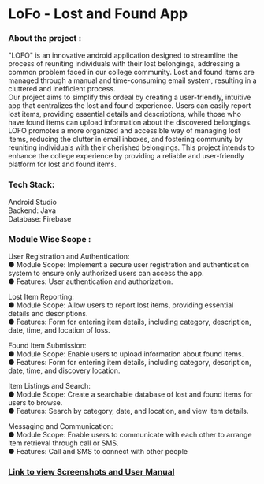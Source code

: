 # LoFo - Lost and Found App

### About the project :  
"LOFO" is an innovative android application designed to streamline the process of reuniting individuals with their lost belongings, addressing a common problem faced in our college community. Lost and found items are managed through a manual and time-consuming email system, resulting in a cluttered and inefficient process.  
Our project aims to simplify this ordeal by creating a user-friendly, intuitive app that centralizes the lost and found experience. Users can easily report lost items, providing essential details and descriptions, while those who have found items can upload information about the discovered belongings.  
LOFO promotes a more organized and accessible way of managing lost items, reducing the clutter in email inboxes, and fostering community by reuniting individuals with their cherished belongings. This project intends to enhance the college experience by providing a reliable and user-friendly platform for lost and found items.  

### Tech Stack:
Android Studio  
Backend: Java  
Database: Firebase  

### Module Wise Scope :
User Registration and Authentication:  
● Module Scope: Implement a secure user registration and authentication system to ensure only authorized users can access the app.  
● Features: User authentication and authorization.  

Lost Item Reporting:  
● Module Scope: Allow users to report lost items, providing essential details and descriptions.  
● Features: Form for entering item details, including category, description, date, time, and location of loss.  

Found Item Submission:  
● Module Scope: Enable users to upload information about found items.  
● Features: Form for entering item details, including category, description, date, time, and discovery location.  

Item Listings and Search:  
● Module Scope: Create a searchable database of lost and found items for users to browse.  
● Features: Search by category, date, and location, and view item details.  

Messaging and Communication:  
● Module Scope: Enable users to communicate with each other to arrange item retrieval through call or SMS.  
● Features: Call and SMS to connect with other people 

### [Link to view Screenshots and User Manual](https://github.com/shruti-2412/Lost-and-Found-App/blob/master/User%20Manual-%20Lost%20and%20Found%20App.pdf)
